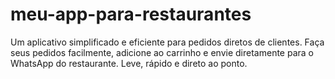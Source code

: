 # meu-app-para-restaurantes
Um aplicativo simplificado e eficiente para pedidos diretos de clientes. Faça seus pedidos facilmente, adicione ao carrinho e envie diretamente para o WhatsApp do restaurante. Leve, rápido e direto ao ponto.
